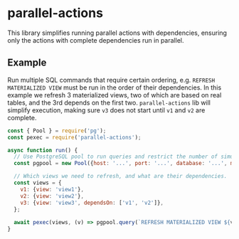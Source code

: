 # parallel-actions

This library simplifies running parallel actions with dependencies, ensuring only the actions with complete dependencies run in parallel.

## Example

Run multiple SQL commands that require certain ordering, e.g. `REFRESH MATERIALIZED VIEW` must be run in the order of their dependencies.
In this example we refresh 3 materialized views, two of which are based on real tables, and the 3rd depends on the first two.
`parallel-actions` lib will simplify execution, making sure `v3` does not start until `v1` and `v2` are complete.

```js
const { Pool } = require('pg');
const pexec = require('parallel-actions');

async function run() {
  // Use PostgreSQL pool to run queries and restrict the number of simultaneous connections.
  const pgpool = new Pool({host: '...', port: '...', database: '...', max: 5});

  // Which views we need to refresh, and what are their dependencies.
  const views = {
    v1: {view: 'view1'},
    v2: {view: 'view2'},
    v3: {view: 'view3', dependsOn: ['v1', 'v2']},
  };
 
  await pexec(views, (v) => pgpool.query(`REFRESH MATERIALIZED VIEW ${v.view};`));
}
```
